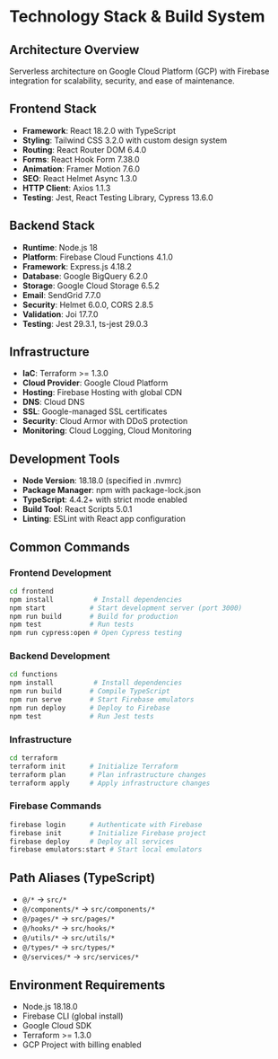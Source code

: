 # Technology Stack & Build System

## Architecture Overview

Serverless architecture on Google Cloud Platform (GCP) with Firebase integration for scalability, security, and ease of maintenance.

## Frontend Stack

- **Framework**: React 18.2.0 with TypeScript
- **Styling**: Tailwind CSS 3.2.0 with custom design system
- **Routing**: React Router DOM 6.4.0
- **Forms**: React Hook Form 7.38.0
- **Animation**: Framer Motion 7.6.0
- **SEO**: React Helmet Async 1.3.0
- **HTTP Client**: Axios 1.1.3
- **Testing**: Jest, React Testing Library, Cypress 13.6.0

## Backend Stack

- **Runtime**: Node.js 18
- **Platform**: Firebase Cloud Functions 4.1.0
- **Framework**: Express.js 4.18.2
- **Database**: Google BigQuery 6.2.0
- **Storage**: Google Cloud Storage 6.5.2
- **Email**: SendGrid 7.7.0
- **Security**: Helmet 6.0.0, CORS 2.8.5
- **Validation**: Joi 17.7.0
- **Testing**: Jest 29.3.1, ts-jest 29.0.3

## Infrastructure

- **IaC**: Terraform >= 1.3.0
- **Cloud Provider**: Google Cloud Platform
- **Hosting**: Firebase Hosting with global CDN
- **DNS**: Cloud DNS
- **SSL**: Google-managed SSL certificates
- **Security**: Cloud Armor with DDoS protection
- **Monitoring**: Cloud Logging, Cloud Monitoring

## Development Tools

- **Node Version**: 18.18.0 (specified in .nvmrc)
- **Package Manager**: npm with package-lock.json
- **TypeScript**: 4.4.2+ with strict mode enabled
- **Build Tool**: React Scripts 5.0.1
- **Linting**: ESLint with React app configuration

## Common Commands

### Frontend Development
```bash
cd frontend
npm install          # Install dependencies
npm start           # Start development server (port 3000)
npm run build       # Build for production
npm test            # Run tests
npm run cypress:open # Open Cypress testing
```

### Backend Development
```bash
cd functions
npm install          # Install dependencies
npm run build       # Compile TypeScript
npm run serve       # Start Firebase emulators
npm run deploy      # Deploy to Firebase
npm test            # Run Jest tests
```

### Infrastructure
```bash
cd terraform
terraform init      # Initialize Terraform
terraform plan      # Plan infrastructure changes
terraform apply     # Apply infrastructure changes
```

### Firebase Commands
```bash
firebase login      # Authenticate with Firebase
firebase init       # Initialize Firebase project
firebase deploy     # Deploy all services
firebase emulators:start # Start local emulators
```

## Path Aliases (TypeScript)

- `@/*` → `src/*`
- `@/components/*` → `src/components/*`
- `@/pages/*` → `src/pages/*`
- `@/hooks/*` → `src/hooks/*`
- `@/utils/*` → `src/utils/*`
- `@/types/*` → `src/types/*`
- `@/services/*` → `src/services/*`

## Environment Requirements

- Node.js 18.18.0
- Firebase CLI (global install)
- Google Cloud SDK
- Terraform >= 1.3.0
- GCP Project with billing enabled